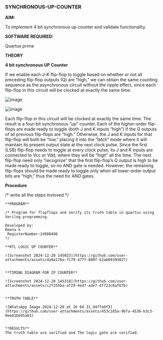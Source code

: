 ### SYNCHRONOUS-UP-COUNTER

**AIM:**

To implement 4 bit synchronous up counter and validate functionality.

**SOFTWARE REQUIRED:**

Quartus prime

**THEORY**

**4 bit synchronous UP Counter**

If we enable each J-K flip-flop to toggle based on whether or not all preceding flip-flop outputs (Q) are “high,” we can obtain the same counting sequence as the asynchronous circuit without the ripple effect, since each flip-flop in this circuit will be clocked at exactly the same time:

![image](https://github.com/naavaneetha/SYNCHRONOUS-UP-COUNTER/assets/154305477/d5db3fa0-e413-404c-b80e-b2f39d82e7e8)


![image](https://github.com/naavaneetha/SYNCHRONOUS-UP-COUNTER/assets/154305477/52cb61eb-d04b-442d-810c-31185a68410b)

Each flip-flop in this circuit will be clocked at exactly the same time.
The result is a four-bit synchronous “up” counter. Each of the higher-order flip-flops are made ready to toggle (both J and K inputs “high”) if the Q outputs of all previous flip-flops are “high.”
Otherwise, the J and K inputs for that flip-flop will both be “low,” placing it into the “latch” mode where it will maintain its present output state at the next clock pulse.
Since the first (LSB) flip-flop needs to toggle at every clock pulse, its J and K inputs are connected to Vcc or Vdd, where they will be “high” all the time.
The next flip-flop need only “recognize” that the first flip-flop’s Q output is high to be made ready to toggle, so no AND gate is needed.
However, the remaining flip-flops should be made ready to toggle only when all lower-order output bits are “high,” thus the need for AND gates.

**Procedure**

/* write all the steps invloved */
```
**PROGRAM**

/* Program for flipflops and verify its truth table in quartus using Verilog programming. 

Developed by:
Reena k
 RegisterNumber:24900496
*/

**RTL LOGIC UP COUNTER**

![Screenshot 2024-12-20 145023](https://github.com/user-attachments/assets/4a9a176a-f179-477f-889f-62a669393027)


**TIMING DIAGRAM FOR IP COUNTER**

![Screenshot 2024-12-20 145318](https://github.com/user-attachments/assets/c2f355ba-af29-4ed7-ade7-df723c6af67b)


**TRUTH TABLE**

![WhatsApp Image 2024-12-20 at 16 04 31_d47fa9f3](https://github.com/user-attachments/assets/453c185a-96fa-4536-b3c3-0ee61bb95a83)


**RESULTS**
The truth table are varified and The logic gate are varified.

